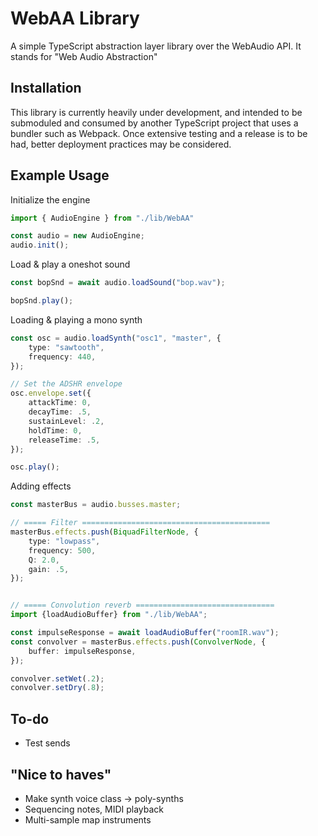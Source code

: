 # WebAA Library

A simple TypeScript abstraction layer library over the WebAudio API.
It stands for "Web Audio Abstraction"

## Installation

This library is currently heavily under development, and intended to be 
submoduled and consumed by another TypeScript project that uses a bundler 
such as Webpack. Once extensive testing and a release is to be had, better
deployment practices may be considered.

## Example Usage

Initialize the engine
```typescript
import { AudioEngine } from "./lib/WebAA"

const audio = new AudioEngine;
audio.init();
```


Load & play a oneshot sound
```typescript
const bopSnd = await audio.loadSound("bop.wav");

bopSnd.play();
```


Loading & playing a mono synth
```typescript
const osc = audio.loadSynth("osc1", "master", {
    type: "sawtooth",
    frequency: 440,
});

// Set the ADSHR envelope
osc.envelope.set({
    attackTime: 0,
    decayTime: .5,
    sustainLevel: .2,
    holdTime: 0,
    releaseTime: .5,
});

osc.play();
```


Adding effects

```typescript
const masterBus = audio.busses.master;

// ===== Filter ==========================================
masterBus.effects.push(BiquadFilterNode, {
    type: "lowpass",
    frequency: 500,
    Q: 2.0,
    gain: .5,
});


// ===== Convolution reverb ===============================
import {loadAudioBuffer} from "./lib/WebAA";

const impulseResponse = await loadAudioBuffer("roomIR.wav");
const convolver = masterBus.effects.push(ConvolverNode, {
    buffer: impulseResponse,
});

convolver.setWet(.2);
convolver.setDry(.8);
```

## To-do
- Test sends

## "Nice to haves"
- Make synth voice class -> poly-synths
- Sequencing notes, MIDI playback
- Multi-sample map instruments
